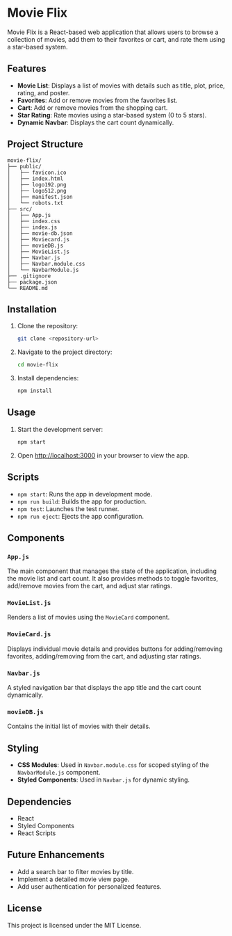 # Movie Flix
Movie Flix is a React-based web application that allows users to browse a collection of movies, add them to their favorites or cart, and rate them using a star-based system.

## Features
- **Movie List**: Displays a list of movies with details such as title, plot, price, rating, and poster.
- **Favorites**: Add or remove movies from the favorites list.
- **Cart**: Add or remove movies from the shopping cart.
- **Star Rating**: Rate movies using a star-based system (0 to 5 stars).
- **Dynamic Navbar**: Displays the cart count dynamically.

## Project Structure
```
movie-flix/
├── public/
│   ├── favicon.ico
│   ├── index.html
│   ├── logo192.png
│   ├── logo512.png
│   ├── manifest.json
│   └── robots.txt
├── src/
│   ├── App.js
│   ├── index.css
│   ├── index.js
│   ├── movie-db.json
│   ├── Moviecard.js
│   ├── movieDB.js
│   ├── MovieList.js
│   ├── Navbar.js
│   ├── Navbar.module.css
│   └── NavbarModule.js
├── .gitignore
├── package.json
└── README.md
```

## Installation
1. Clone the repository:  
   ```sh
   git clone <repository-url>
   ```
2. Navigate to the project directory:  
   ```sh
   cd movie-flix
   ```
3. Install dependencies:  
   ```sh
   npm install
   ```

## Usage
1. Start the development server:  
   ```sh
   npm start
   ```
2. Open [http://localhost:3000](http://localhost:3000) in your browser to view the app.

## Scripts
- `npm start`: Runs the app in development mode.
- `npm run build`: Builds the app for production.
- `npm test`: Launches the test runner.
- `npm run eject`: Ejects the app configuration.

## Components
### `App.js`
The main component that manages the state of the application, including the movie list and cart count. It also provides methods to toggle favorites, add/remove movies from the cart, and adjust star ratings.

### `MovieList.js`
Renders a list of movies using the `MovieCard` component.

### `MovieCard.js`
Displays individual movie details and provides buttons for adding/removing favorites, adding/removing from the cart, and adjusting star ratings.

### `Navbar.js`
A styled navigation bar that displays the app title and the cart count dynamically.

### `movieDB.js`
Contains the initial list of movies with their details.

## Styling
- **CSS Modules**: Used in `Navbar.module.css` for scoped styling of the `NavbarModule.js` component.
- **Styled Components**: Used in `Navbar.js` for dynamic styling.

## Dependencies
- React
- Styled Components
- React Scripts

## Future Enhancements
- Add a search bar to filter movies by title.
- Implement a detailed movie view page.
- Add user authentication for personalized features.

## License
This project is licensed under the MIT License.